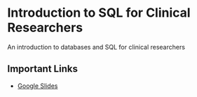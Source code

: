 # Introduction to SQL for Clinical Researchers
An introduction to databases and SQL for clinical researchers


## Important Links

* [Google Slides](https://docs.google.com/presentation/d/1IGrDnnwuvebE3iUSCdFDHwBZKDIQza8PjpuVW739Cuw/edit#slide=id.g8c361ae6b1_0_13)
